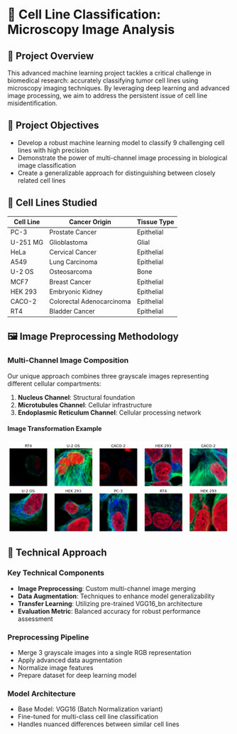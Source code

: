 # 🔬 Cell Line Classification: Microscopy Image Analysis

## 📝 Project Overview

This advanced machine learning project tackles a critical challenge in biomedical research: accurately classifying tumor cell lines using microscopy imaging techniques. By leveraging deep learning and advanced image processing, we aim to address the persistent issue of cell line misidentification.

## 🎯 Project Objectives

- Develop a robust machine learning model to classify 9 challenging cell lines with high precision
- Demonstrate the power of multi-channel image processing in biological image classification
- Create a generalizable approach for distinguishing between closely related cell lines

## 🧬 Cell Lines Studied

| Cell Line | Cancer Origin | Tissue Type |
|-----------|---------------|-------------|
| PC-3 | Prostate Cancer | Epithelial |
| U-251 MG | Glioblastoma | Glial |
| HeLa | Cervical Cancer | Epithelial |
| A549 | Lung Carcinoma | Epithelial |
| U-2 OS | Osteosarcoma | Bone |
| MCF7 | Breast Cancer | Epithelial |
| HEK 293 | Embryonic Kidney | Epithelial |
| CACO-2 | Colorectal Adenocarcinoma | Epithelial |
| RT4 | Bladder Cancer | Epithelial |

## 🖼️ Image Preprocessing Methodology

### Multi-Channel Image Composition
Our unique approach combines three grayscale images representing different cellular compartments:

1. **Nucleus Channel**: Structural foundation
2. **Microtubules Channel**: Cellular infrastructure
3. **Endoplasmic Reticulum Channel**: Cellular processing network

#### Image Transformation Example
![Multi-Channel Image Transformation](https://github.com/AdamAdonyi/Cell-Line-Classification-Project/blob/main/Picture1.png)

## 🤖 Technical Approach

### Key Technical Components
- **Image Preprocessing**: Custom multi-channel image merging
- **Data Augmentation**: Techniques to enhance model generalizability
- **Transfer Learning**: Utilizing pre-trained VGG16_bn architecture
- **Evaluation Metric**: Balanced accuracy for robust performance assessment

### Preprocessing Pipeline
- Merge 3 grayscale images into a single RGB representation
- Apply advanced data augmentation
- Normalize image features
- Prepare dataset for deep learning model

### Model Architecture
- Base Model: VGG16 (Batch Normalization variant)
- Fine-tuned for multi-class cell line classification
- Handles nuanced differences between similar cell lines


